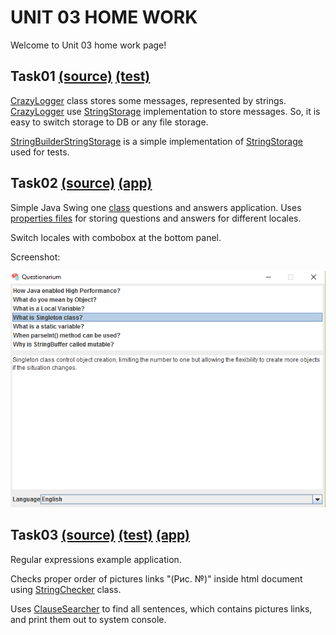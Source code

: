 UNIT 03 HOME WORK
=================

Welcome to Unit 03 home work page!

Task01 [(source)](https://github.com/MuH3gPaB/epam_courses/tree/master/UNIT03/src/main/java/my/epam/unit03/task01) [(test)](https://github.com/MuH3gPaB/epam_courses/tree/master/UNIT03/src/test/java/my/epam/unit03/task01)
------------------------------
[CrazyLogger](https://github.com/MuH3gPaB/epam_courses/blob/master/UNIT03/src/main/java/my/epam/unit03/task01/CrazyLogger.java) class stores some messages, represented by strings.
[CrazyLogger](https://github.com/MuH3gPaB/epam_courses/blob/master/UNIT03/src/main/java/my/epam/unit03/task01/CrazyLogger.java) use [StringStorage](https://github.com/MuH3gPaB/epam_courses/blob/master/UNIT03/src/main/java/my/epam/unit03/task01/StringStorage.java) implementation to store messages.
So, it is easy to switch storage to DB or any file storage.

[StringBuilderStringStorage](https://github.com/MuH3gPaB/epam_courses/blob/master/UNIT03/src/main/java/my/epam/unit03/task01/StringBuilderStringStorage.java) is a simple implementation of [StringStorage](https://github.com/MuH3gPaB/epam_courses/blob/master/UNIT03/src/main/java/my/epam/unit03/task01/StringStorage.java)
used for tests.

Task02 [(source)](https://github.com/MuH3gPaB/epam_courses/blob/master/UNIT03/src/main/java/my/epam/unit03/task02/Questionarium.java) [(app)](https://github.com/MuH3gPaB/epam_courses/blob/master/UNIT03/src/main/java/my/epam/unit03/task02/App.java)
-----------------------------
Simple Java Swing one [class](https://github.com/MuH3gPaB/epam_courses/blob/master/UNIT03/src/main/java/my/epam/unit03/task02/Questionarium.java) questions and answers application.
Uses [properties files](https://github.com/MuH3gPaB/epam_courses/tree/master/UNIT03/src/main/resources/my/epam/unit03/task02/properties) for storing questions and answers for
different locales.

Switch locales with combobox at the bottom panel.

Screenshot:

![screenshot](https://github.com/MuH3gPaB/epam_courses/blob/master/misc/unit03task02screenshot.png)


Task03 [(source)](https://github.com/MuH3gPaB/epam_courses/tree/master/UNIT03/src/main/java/my/epam/unit03/task03) [(test)](https://github.com/MuH3gPaB/epam_courses/tree/master/UNIT03/src/test/java/my/epam/unit03/task03) [(app)](https://github.com/MuH3gPaB/epam_courses/blob/master/UNIT03/src/main/java/my/epam/unit03/task03/App.java)
----------------------------------------
Regular expressions example application.

Checks proper order of pictures links "(Рис. №)" inside html document
using [StringChecker](https://github.com/MuH3gPaB/epam_courses/blob/master/UNIT03/src/main/java/my/epam/unit03/task03/StringChecker.java) class.

Uses [ClauseSearcher](https://github.com/MuH3gPaB/epam_courses/blob/master/UNIT03/src/main/java/my/epam/unit03/task03/ClauseSearcher.java) to find all sentences, which contains pictures
links, and print them out to system console.
